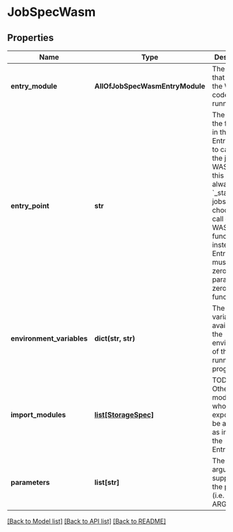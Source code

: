 # JobSpecWasm

## Properties
Name | Type | Description | Notes
------------ | ------------- | ------------- | -------------
**entry_module** | **AllOfJobSpecWasmEntryModule** | The module that contains the WASM code to start running. | [optional]
**entry_point** | **str** | The name of the function in the EntryModule to call to run the job. For WASI jobs, this will always be &#x60;_start&#x60;, but jobs can choose to call other WASM functions instead. The EntryPoint must be a zero-parameter zero-result function. | [optional]
**environment_variables** | **dict(str, str)** | The variables available in the environment of the running program. | [optional]
**import_modules** | [**list[StorageSpec]**](StorageSpec.md) | TODO #880: Other WASM modules whose exports will be available as imports to the EntryModule. | [optional]
**parameters** | **list[str]** | The arguments supplied to the program (i.e. as ARGV). | [optional]

[[Back to Model list]](../README.md#documentation-for-models) [[Back to API list]](../README.md#documentation-for-api-endpoints) [[Back to README]](../README.md)
